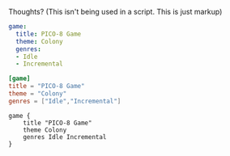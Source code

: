 Thoughts?
(This isn't being used in a script. This is just markup)
```yml
game:
  title: PICO-8 Game
  theme: Colony
  genres:
  - Idle
  - Incremental
```
```toml
[game]
title = "PICO-8 Game"
theme = "Colony"
genres = ["Idle","Incremental"]
```
```kdl
game {
	title "PICO-8 Game"
	theme Colony
	genres Idle Incremental
}
```